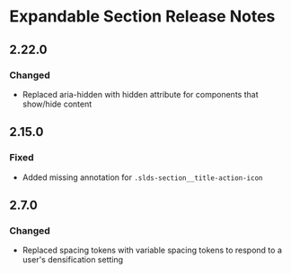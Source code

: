 <!-- Release notes authoring guidelines: http://keepachangelog.com/ -->

# Expandable Section Release Notes

<!-- ## [Unreleased] -->
## 2.22.0
### Changed
- Replaced aria-hidden with hidden attribute for components that show/hide content

## 2.15.0

### Fixed

- Added missing annotation for `.slds-section__title-action-icon`

## 2.7.0

### Changed
- Replaced spacing tokens with variable spacing tokens to respond to a user's densification setting
